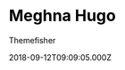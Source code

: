 ---
title: Meghna Hugo
github: https://github.com/themefisher/meghna-hugo/
demo: https://demo.gethugothemes.com/meghna/site/
author: Themefisher
author_link: https://themefisher.com
thumbnail: themes/themefisher-meghna-hugo.jpg
ssg:
  - Hugo
cms:
  - Forestry
css:
  - Bootstrap
category:
  - Portfolio
  - Blog
  - Business
date: 2018-09-12T09:09:05.000Z
description: Meghna Hugo Template
publish_date: '2018-09-12T09:09:05Z'
update_date: '2022-06-01T05:21:20Z'
github_star: 359
github_fork: 1215
---
